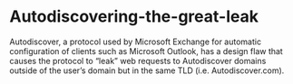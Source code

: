 # Autodiscovering-the-great-leak
Autodiscover, a protocol used by Microsoft Exchange for automatic configuration of clients such as Microsoft Outlook, has a design flaw that causes the protocol to “leak” web requests to Autodiscover domains outside of the user’s domain but in the same TLD (i.e. Autodiscover.com).
